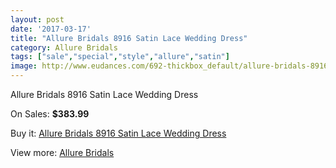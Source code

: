 ```yaml
---
layout: post
date: '2017-03-17'
title: "Allure Bridals 8916 Satin Lace Wedding Dress"
category: Allure Bridals
tags: ["sale","special","style","allure","satin"]
image: http://www.eudances.com/692-thickbox_default/allure-bridals-8916-satin-lace-wedding-dress.jpg
---
```

Allure Bridals 8916 Satin Lace Wedding Dress

On Sales: **$383.99**
<a href="https://www.eudances.com/en/allure-bridals/218-allure-bridals-8916-satin-lace-wedding-dress.html"><amp-img layout="responsive" width="600" height="600" src="//www.eudances.com/692-thickbox_default/allure-bridals-8916-satin-lace-wedding-dress.jpg" alt="Allure Bridals 8916 Satin Lace Wedding Dress 0" /></a>
<a href="https://www.eudances.com/en/allure-bridals/218-allure-bridals-8916-satin-lace-wedding-dress.html"><amp-img layout="responsive" width="600" height="600" src="//www.eudances.com/693-thickbox_default/allure-bridals-8916-satin-lace-wedding-dress.jpg" alt="Allure Bridals 8916 Satin Lace Wedding Dress 1" /></a>
<a href="https://www.eudances.com/en/allure-bridals/218-allure-bridals-8916-satin-lace-wedding-dress.html"><amp-img layout="responsive" width="600" height="600" src="//www.eudances.com/694-thickbox_default/allure-bridals-8916-satin-lace-wedding-dress.jpg" alt="Allure Bridals 8916 Satin Lace Wedding Dress 2" /></a>

Buy it: [Allure Bridals 8916 Satin Lace Wedding Dress](https://www.eudances.com/en/allure-bridals/218-allure-bridals-8916-satin-lace-wedding-dress.html "Allure Bridals 8916 Satin Lace Wedding Dress")

View more: [Allure Bridals](https://www.eudances.com/en/2-allure-bridals "Allure Bridals")